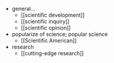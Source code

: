 - general...
    - [[scientific development]]
    - [[scientific inquiry]]
    - [[scientific opinion]]
- popularize of science; popular science
    - [[Scientific American]]
- research
    - [[cutting-edge research]]

